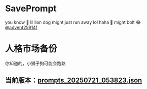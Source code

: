 # SavePrompt
you know 🫠 lil lion dog might just run away lol
haha 🐶 might bolt 😂 [@advent259141](https://github.com/advent259141)

# 人格市场备份
你知道的，小狮子狗可能会跑路

## 当前版本：[prompts_20250721_053823.json](https://github.com/Larch-C/SavePrompt/blob/main/prompts_20250721_053823.json)
